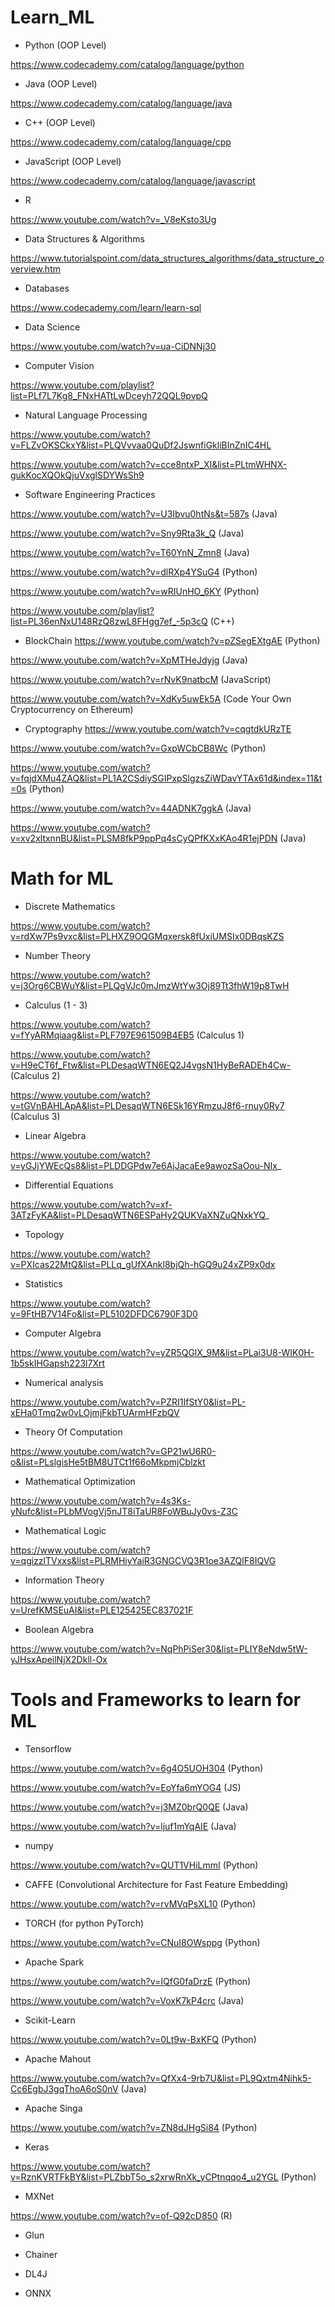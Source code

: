 # Learn_ML

* Python (OOP Level)

https://www.codecademy.com/catalog/language/python

* Java (OOP Level)

https://www.codecademy.com/catalog/language/java

* C++ (OOP Level)

https://www.codecademy.com/catalog/language/cpp

* JavaScript (OOP Level)

https://www.codecademy.com/catalog/language/javascript

* R

https://www.youtube.com/watch?v=_V8eKsto3Ug 

* Data Structures & Algorithms

https://www.tutorialspoint.com/data_structures_algorithms/data_structure_overview.htm

* Databases

https://www.codecademy.com/learn/learn-sql



* Data Science 

https://www.youtube.com/watch?v=ua-CiDNNj30


* Computer Vision

https://www.youtube.com/playlist?list=PLf7L7Kg8_FNxHATtLwDceyh72QQL9pvpQ

* Natural Language Processing

https://www.youtube.com/watch?v=FLZvOKSCkxY&list=PLQVvvaa0QuDf2JswnfiGkliBInZnIC4HL

https://www.youtube.com/watch?v=cce8ntxP_XI&list=PLtmWHNX-gukKocXQOkQjuVxglSDYWsSh9

* Software Engineering Practices

https://www.youtube.com/watch?v=U3Ibvu0htNs&t=587s (Java)

https://www.youtube.com/watch?v=Sny9Rta3k_Q (Java)

https://www.youtube.com/watch?v=T60YnN_Zmn8 (Java)

https://www.youtube.com/watch?v=dlRXp4YSuG4 (Python)

https://www.youtube.com/watch?v=wRIUnHO_6KY (Python)

https://www.youtube.com/playlist?list=PL36enNxU148RzQ8zwL8FHgg7ef_-5p3cQ (C++)


* BlockChain
https://www.youtube.com/watch?v=pZSegEXtgAE (Python)

https://www.youtube.com/watch?v=XpMTHeJdyjg (Java)

https://www.youtube.com/watch?v=rNvK9natbcM (JavaScript)

https://www.youtube.com/watch?v=XdKv5uwEk5A (Code Your Own Cryptocurrency on Ethereum)


* Cryptography 
https://www.youtube.com/watch?v=cqgtdkURzTE 

https://www.youtube.com/watch?v=GxpWCbCB8Wc (Python)

https://www.youtube.com/watch?v=fqjdXMu4ZAQ&list=PL1A2CSdiySGIPxpSlgzsZiWDavYTAx61d&index=11&t=0s (Python)

https://www.youtube.com/watch?v=44ADNK7ggkA (Java)

https://www.youtube.com/watch?v=xv2xltxnnBU&list=PLSM8fkP9ppPq4sCyQPfKXxKAo4R1ejPDN (Java)


# Math for ML

* Discrete Mathematics

https://www.youtube.com/watch?v=rdXw7Ps9vxc&list=PLHXZ9OQGMqxersk8fUxiUMSIx0DBqsKZS 

* Number Theory

https://www.youtube.com/watch?v=j3Org6CBWuY&list=PLQgVJc0mJmzWtYw3Oj89Tt3fhW19p8TwH

* Calculus (1 - 3)

https://www.youtube.com/watch?v=fYyARMqiaag&list=PLF797E961509B4EB5 (Calculus 1)

https://www.youtube.com/watch?v=H9eCT6f_Ftw&list=PLDesaqWTN6EQ2J4vgsN1HyBeRADEh4Cw- (Calculus 2)

https://www.youtube.com/watch?v=tGVnBAHLApA&list=PLDesaqWTN6ESk16YRmzuJ8f6-rnuy0Ry7 (Calculus 3)

* Linear Algebra

https://www.youtube.com/watch?v=yGJjYWEcQs8&list=PLDDGPdw7e6AjJacaEe9awozSaOou-NIx_

* Differential Equations

https://www.youtube.com/watch?v=xf-3ATzFyKA&list=PLDesaqWTN6ESPaHy2QUKVaXNZuQNxkYQ_

* Topology

https://www.youtube.com/watch?v=PXIcas22MtQ&list=PLLq_gUfXAnkl8bjQh-hGQ9u24xZP9x0dx

* Statistics

https://www.youtube.com/watch?v=9FtHB7V14Fo&list=PL5102DFDC6790F3D0

* Computer Algebra 

https://www.youtube.com/watch?v=yZR5QGlX_9M&list=PLai3U8-WIK0H-1b5skIHGapsh223l7Xrt

* Numerical analysis

https://www.youtube.com/watch?v=PZRI1IfStY0&list=PL-xEHa0Tmq2w0vLOjmjFkbTUArmHFzbQV

* Theory Of Computation

https://www.youtube.com/watch?v=GP21wU6R0-o&list=PLslgisHe5tBM8UTCt1f66oMkpmjCblzkt

* Mathematical Optimization

https://www.youtube.com/watch?v=4s3Ks-yNufc&list=PLbMVogVj5nJT8iTaUR8FoWBuJy0vs-Z3C

* Mathematical Logic 

https://www.youtube.com/watch?v=qgizzlTVxxs&list=PLRMHiyYaiR3GNGCVQ3R1oe3AZQlF8IQVG

* Information Theory

https://www.youtube.com/watch?v=UrefKMSEuAI&list=PLE125425EC837021F

* Boolean Algebra

https://www.youtube.com/watch?v=NqPhPiSer30&list=PLIY8eNdw5tW-yJHsxApeilNjX2Dkll-Ox

# Tools and Frameworks to learn for ML

* Tensorflow

https://www.youtube.com/watch?v=6g4O5UOH304 (Python)

https://www.youtube.com/watch?v=EoYfa6mYOG4 (JS)

https://www.youtube.com/watch?v=j3MZ0brQ0QE (Java)

https://www.youtube.com/watch?v=ljuf1mYqAIE (Java)


* numpy 

https://www.youtube.com/watch?v=QUT1VHiLmmI (Python)


* CAFFE (Convolutional Architecture for Fast Feature Embedding)

https://www.youtube.com/watch?v=rvMVqPsXL10 (Python)

* TORCH (for python PyTorch)

https://www.youtube.com/watch?v=CNuI8OWsppg (Python)


* Apache Spark

https://www.youtube.com/watch?v=IQfG0faDrzE (Python)


https://www.youtube.com/watch?v=VoxK7kP4crc (Java)

* Scikit-Learn

https://www.youtube.com/watch?v=0Lt9w-BxKFQ (Python)


* Apache Mahout

https://www.youtube.com/watch?v=QfXx4-9rb7U&list=PL9Qxtm4Nihk5-Cc6EgbJ3gqThoA6oS0nV (Java)

* Apache Singa

https://www.youtube.com/watch?v=ZN8dJHgSi84 (Python)

* Keras

https://www.youtube.com/watch?v=RznKVRTFkBY&list=PLZbbT5o_s2xrwRnXk_yCPtnqqo4_u2YGL (Python)

* MXNet

https://www.youtube.com/watch?v=of-Q92cD850 (R)

* Glun

* Chainer

* DL4J

* ONNX
